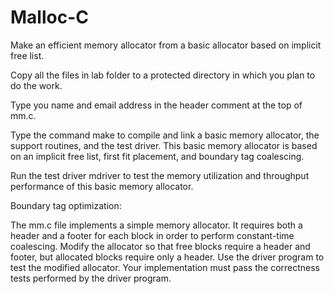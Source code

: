 # Malloc-C
Make an efficient memory allocator from a basic allocator based on implicit free list.


Copy all the files in lab folder to a protected directory in which you plan to do the work.

Type you name and email address in the header comment at the top of mm.c.

Type the command make to compile and link a basic memory allocator, the support routines, and the test driver. This basic memory allocator is based on an
implicit free list, first fit placement, and boundary tag coalescing.

Run the test driver mdriver to test the memory utilization and throughput
performance of this basic memory allocator.

Boundary tag optimization:

The mm.c file implements a simple memory allocator. It requires both a header and a footer for each block in order to perform constant-time coalescing. Modify
the allocator so that free blocks require a header and footer, but allocated blocks require only a header. Use the driver program to test the modified allocator. Your
implementation must pass the correctness tests performed by the driver program. 
